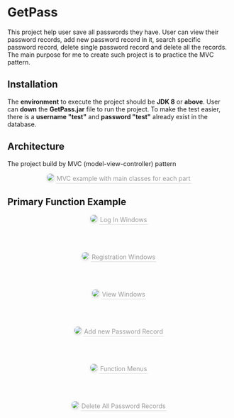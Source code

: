 # GetPass

This project help user save all passwords they have. User can view their password records, add new password record in it, search specific password record, delete single password record and delete all the records. The main purpose for me to create such project is to practice the MVC pattern.

## Installation
The **environment** to execute the project should be **JDK 8** or **above**. 
User can **down** the **GetPass.jar** file to run the project. 
To make the test easier, there is a **username "test"** and **password "test"** already exist in the database.

## Architecture

The project build by MVC (model-view-controller) pattern
<center align="center">  
<img style="border-radius: 0.5125em;  
box-shadow: 0 2px 4px 0 rgba(34,36,38,.12),0 2px 10px 0 rgba(34,36,38,.08);"  
src="https://github.com/Eric-GH/PW/blob/master/PrevPic/mvcpic.png?raw=true">   
<div style="color:orange; border-bottom: 1px solid #d9d9d9;  
display: inline-block;  
color: #999;  
padding: 2px;">MVC example with main classes for each part</div>  
</center>

## Primary Function Example
<center>  
<img style="border-radius: 0.5125em;  
box-shadow: 0 2px 4px 0 rgba(34,36,38,.12),0 2px 10px 0 rgba(34,36,38,.08);"  
src="https://github.com/Eric-GH/PW/blob/master/PrevPic/Blank%20Diagram%20(5).png?raw=true">   
<div style="color:orange; border-bottom: 1px solid #d9d9d9;  
display: inline-block;  
color: #999;  
padding: 2px;">Log In Windows</div>  
</center>

<br></br>

<center>  
<img style="border-radius: 0.5125em;  
box-shadow: 0 2px 4px 0 rgba(34,36,38,.12),0 2px 10px 0 rgba(34,36,38,.08);"  
src="https://github.com/Eric-GH/PW/blob/master/PrevPic/Blank%20Diagram%20(4).png?raw=true">   
<div style="color:orange; border-bottom: 1px solid #d9d9d9;  
display: inline-block;  
color: #999;  
padding: 2px;">Registration Windows</div>  
</center>

<br></br>

<center>  
<img style="border-radius: 0.5125em;  
box-shadow: 0 2px 4px 0 rgba(34,36,38,.12),0 2px 10px 0 rgba(34,36,38,.08);"  
src="https://github.com/Eric-GH/PW/blob/master/PrevPic/Blank%20Diagram%20(1).png?raw=true">   
<div style="color:orange; border-bottom: 1px solid #d9d9d9;  
display: inline-block;  
color: #999;  
padding: 2px;">View Windows</div>  
</center>

<br></br>

<center>  
<img style="border-radius: 0.5125em;  
box-shadow: 0 2px 4px 0 rgba(34,36,38,.12),0 2px 10px 0 rgba(34,36,38,.08);"  
src="https://github.com/Eric-GH/PW/blob/master/PrevPic/Blank%20Diagram%20(3).png?raw=true">    
<div style="color:orange; border-bottom: 1px solid #d9d9d9;  
display: inline-block;  
color: #999;  
padding: 2px;">Add new Password Record</div>  
</center>

<br></br>

<center>  
<img style="border-radius: 0.5125em;  
box-shadow: 0 2px 4px 0 rgba(34,36,38,.12),0 2px 10px 0 rgba(34,36,38,.08);"  
src="https://github.com/Eric-GH/PW/blob/master/PrevPic/Blank%20Diagram%20(7).png?raw=true">    
<div style="color:orange; border-bottom: 1px solid #d9d9d9;  
display: inline-block;  
color: #999;  
padding: 2px;">Function Menus</div>  
</center>

<br></br>

<center>  
<img style="border-radius: 0.5125em;  
box-shadow: 0 2px 4px 0 rgba(34,36,38,.12),0 2px 10px 0 rgba(34,36,38,.08);"  
src="https://github.com/Eric-GH/PW/blob/master/PrevPic/Blank%20Diagram%20(8).png?raw=true">  
<div style="color:orange; border-bottom: 1px solid #d9d9d9;  
display: inline-block;  
color: #999;  
padding: 2px;">Delete All Password Records</div>  
</center>

